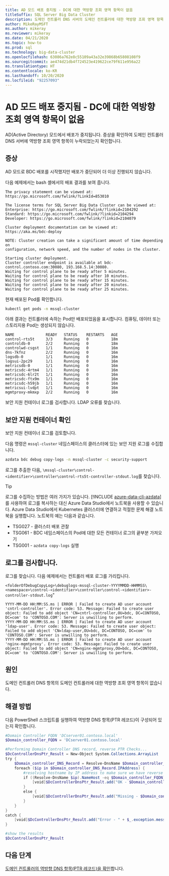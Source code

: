 ```yaml
---
title: AD 모드 배포 중지됨 - DC에 대한 역방향 조회 영역 항목이 없음
titleSuffix: SQL Server Big Data Cluster
description: 도메인 컨트롤러 DNS 서버의 도메인 컨트롤러에 대한 역방향 조회 영역 항목이 누락되어 AD 모드를 사용한 BDC 배포가 중단되었습니다.
author: MikeRayMSFT
ms.author: mikeray
ms.reviewer: mikeray
ms.date: 04/21/2020
ms.topic: how-to
ms.prod: sql
ms.technology: big-data-cluster
ms.openlocfilehash: 63086a762e8c55109a43a32e39868b65808108f9
ms.sourcegitcommit: ae474d21db4f724523e419622ce79f611e956a22
ms.translationtype: HT
ms.contentlocale: ko-KR
ms.lasthandoff: 10/20/2020
ms.locfileid: "92257093"
---
```

# <a name="ad-mode-deployment-stopped---missing-reverse-lookup-zone-entry-for-dc"></a>AD 모드 배포 중지됨 - DC에 대한 역방향 조회 영역 항목이 없음

AD(Active Directory) 모드에서 배포가 중지됩니다. 증상을 확인하여 도메인 컨트롤러 DNS 서버에 역방향 조회 영역 항목이 누락되었는지 확인합니다. 

## <a name="symptom"></a>증상

AD 모드로 BDC 배포를 시작했지만 배포가 중단되어 더 이상 진행되지 않습니다.

다음 예제에서는 bash 셸에서의 배포 결과를 보여 줍니다.

```
The privacy statement can be viewed at:
https://go.microsoft.com/fwlink/?LinkId=853010
 
The license terms for SQL Server Big Data Cluster can be viewed at:
Enterprise: https://go.microsoft.com/fwlink/?linkid=2104292
Standard: https://go.microsoft.com/fwlink/?linkid=2104294
Developer: https://go.microsoft.com/fwlink/?linkid=2104079
 
Cluster deployment documentation can be viewed at:
https://aka.ms/bdc-deploy
 
NOTE: Cluster creation can take a significant amount of time depending on
configuration, network speed, and the number of nodes in the cluster.
 
Starting cluster deployment.
Cluster controller endpoint is available at bdc-control.contoso.com:30080, 193.168.5.14:30080.
Waiting for control plane to be ready after 5 minutes.
Waiting for control plane to be ready after 10 minutes.
Waiting for control plane to be ready after 15 minutes.
Waiting for control plane to be ready after 20 minutes.
Waiting for control plane to be ready after 25 minutes.
```

현재 배포된 Pod를 확인합니다.

```bash
kubectl get pods -n mssql-cluster
```

아래 결과는 컨트롤러에 속하는 Pod만 배포되었음을 표시합니다. 컴퓨팅, 데이터 또는 스토리지용 Pod는 생성되지 않습니다.

```
NAME              READY   STATUS    RESTARTS   AGE
control-rts5t     3/3     Running   0          18m
controldb-0       2/2     Running   0          18m
controlwd-csgst   1/1     Running   0          16m
dns-7kfnz         2/2     Running   0          16m
logsdb-0          1/1     Running   0          16m
logsui-2pc29      1/1     Running   0          16m
metricsdb-0       1/1     Running   0          16m
metricsdc-4rtm4   1/1     Running   0          16m
metricsdc-6lr2t   1/1     Running   0          16m
metricsdc-ftx9m   1/1     Running   0          16m
metricsdc-h59jb   1/1     Running   0          16m
metricsui-lvdpt   1/1     Running   0          16m
mgmtproxy-mkmxp   2/2     Running   0          16m
```

보안 지원 컨테이너 로그를 검사합니다. LDAP 오류를 찾습니다. 

## <a name="check-security-support-container"></a>보안 지원 컨테이너 확인 

보안 지원 컨테이너 로그를 검토합니다.

다음 명령은 `mssql-cluster` 네임스페이스의 클러스터에 있는 보안 지원 로그를 수집합니다.

```bash
azdata bdc debug copy-logs -n mssql-cluster -c security-support
```

로그를 추출한 다음, `\mssql-cluster\control-<identifier>\controller\control-rts5t-controller-stdout.log`를 찾습니다.

> [!TIP]
> 로그를 수집하는 방법은 여러 가지가 있습니다. [!INCLUDE [azure-data-cli-azdata](../includes/azure-data-cli-azdata.md)]를 사용하여 로그를 복사하는 대신 Azure Data Studio에서 노트북을 사용할 수 있습니다.
> Azure Data Studio에서 Kubernetes 클러스터에 연결하고 적절한 문제 해결 노트북을 실행합니다. 노트북의 예는 다음과 같습니다.
>
> - TSG027 - 클러스터 배포 관찰
> - TSG061 - BDC 네임스페이스의 Pod에 대한 모든 컨테이너 로그의 끝부분 가져오기
> - TSG001 - `azdata copy-logs` 실행
>

## <a name="inspect-the-logs"></a>로그를 검사합니다.

로그를 찾습니다. 다음 예제에서는 컨트롤러 배포 로그를 가리킵니다. 

`<folderOfDebugCopyLog>\debuglogs-mssql-cluster-YYYYMMDD-HHMMSS\<namespace>\control-<identifier>\controller\control-<identifier>-controller-stdout.log`"

```
YYYY-MM-DD HH:MM:SS.ms | ERROR | Failed to create AD user account 'cntrl-controller'. Error code: 53. Message: Failed to create user object: Failed to add object 'CN=cntrl-controller,OU=bdc, DC=CONTOSO, DC=com' to 'CONTOSO.COM': Server is unwilling to perform. 
YYYY-MM-DD HH:MM:SS.ms | ERROR | Failed to create AD user account 'ldap-user'. Error code: 53. Message: Failed to create user object: Failed to add object 'CN=ldap-user,OU=bdc, DC=CONTOSO, DC=com' to 'CONTOSO.COM': Server is unwilling to perform. 
YYYY-MM-DD HH:MM:SS.ms | ERROR | Failed to create AD user account 'nginx-mgmtproxy'. Error code: 53. Message: Failed to create user object: Failed to add object 'CN=nginx-mgmtproxy,OU=bdc, DC=CONTOSO, DC=com' to 'CONTOSO.COM': Server is unwilling to perform. 
```

## <a name="cause"></a>원인

도메인 컨트롤러 DNS 항목의 도메인 컨트롤러에 대한 역방향 조회 영역 항목이 없습니다. 

## <a name="resolution"></a>해결 방법

다음 PowerShell 스크립트를 실행하여 역방향 DNS 항목(PTR 레코드)이 구성되어 있는지 확인합니다.

```powershell
#Domain Controller FQDN 'DCserver01.contoso.local'
$Domain_controller_FQDN = 'DCserver01.contoso.local'

#Performing Domain Controller DNS record, reverse PTR Checks...
$DcControllerDnsPtr_Result = New-Object System.Collections.ArrayList
try {
    $Domain_controller_DNS_Record = Resolve-DnsName $Domain_controller_FQDN -Type A -Server $Domain_DNS_IP_address -ErrorAction Stop
    foreach ($ip in $Domain_controller_DNS_Record.IPAddress) {
        #resolving hostname by IP address to make sure we have reverse PTR record 
        if ((Resolve-DnsName $ip).NameHost -eq $Domain_controller_FQDN) {
            [void]$DcControllerDnsPtr_Result.add("OK - $Domain_controller_FQDN has an A record with an IP $ip, Reverse PTR record is in place") 
        }
        else {
            [void]$DcControllerDnsPtr_Result.add("Missing - $Domain_controller_FQDN has an A record with an IP $ip, But no reverse PTR record was found for the host")
        }
    }
}
catch {
    [void]$DcControllerDnsPtr_Result.add("Error - " + $_.exception.message)
}

#show the results 
$DcControllerDnsPtr_Result
```

## <a name="next-steps"></a>다음 단계

[도메인 컨트롤러의 역방향 DNS 항목(PTR 레코드)을 확인](active-directory-deploy.md#verify-reverse-dns-entry-for-domain-controller)합니다.
